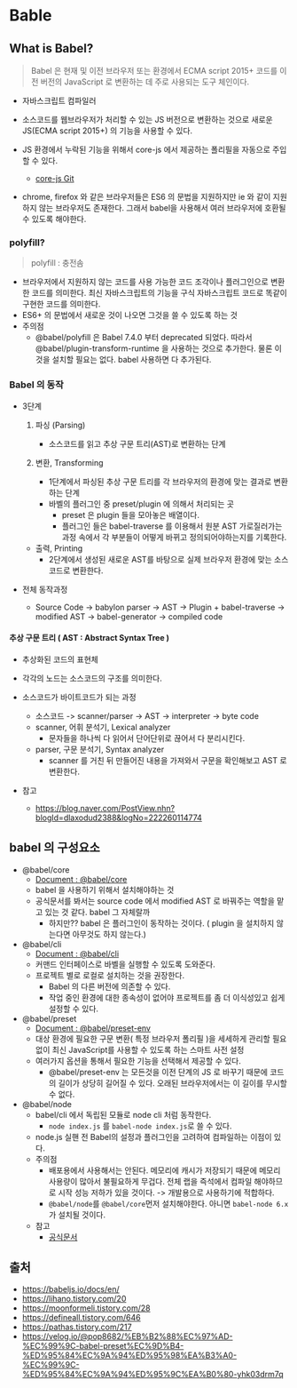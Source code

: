 # Bable



## What is Babel?

> Babel 은 현재 및 이전 브라우저 또는 환경에서 ECMA script 2015+ 코드를 이전 버전의 JavaScript 로 변환하는 데 주로 사용되는 도구 체인이다.

- 자바스크립트 컴파일러
- 소스코드를 웹브라우저가 처리할 수 있는 JS 버전으로 변환하는 것으로 새로운 JS(ECMA script 2015+) 의 기능을 사용할 수 있다.
- JS 환경에서 누락된 기능을 위해서 core-js 에서 제공하는 폴리필을 자동으로 주입할 수 있다.
  - [core-js Git](https://github.com/zloirock/core-js)

- chrome, firefox 와 같은 브라우저들은 ES6 의 문법을 지원하지만 ie 와 같이 지원하지 않는 브라우저도 존재한다.
  그래서 babel을 사용해서 여러 브라우저에 호환될 수 있도록 해야한다.



### polyfill?

> polyfill : 충전솜

- 브라우저에서 지원하지 않는 코드를 사용 가능한 코드 조각이나 플러그인으로 변환한 코드를 의미한다.
  최신 자바스크립트의 기능을 구식 자바스크립트 코드로 똑같이 구현한 코드를 의미한다.
- ES6+ 의 문법에서 새로운 것이 나오면 그것을 쓸 수 있도록 하는 것
- 주의점 
  - @babel/polyfill 은 Babel 7.4.0 부터 deprecated 되었다.
    따라서 @babel/plugin-transform-runtime 을 사용하는 것으로 추가한다.
    물론 이것을 설치할 필요는 없다. babel 사용하면 다 추가된다.



### Babel 의 동작

- 3단계

  1. 파싱 (Parsing)
     - 소스코드를 읽고 추상 구문 트리(AST)로 변환하는 단계

  2. 변환, Transforming
     - 1단계에서 파싱된 추상 구문 트리를 각 브라우저의 환경에 맞는 결과로 변환하는 단계
     - 바벨의 플러그인 중 preset/plugin 에 의해서 처리되는 곳
       - preset 은 plugin 들을 모아놓은 배열이다.
       - 플러그인 들은 babel-traverse 를 이용해서 원분 AST 가로질러가는 과정 속에서 각 부분들이 어떻게 바뀌고 정의되어야하는지를 기록한다.

  - 출력, Printing
    - 2단계에서 생성된 새로운 AST를 바탕으로 실제 브라우저 환경에 맞는 소스코드로 변환한다.

- 전체 동작과정

  - Source Code -> babylon parser -> AST -> Plugin + babel-traverse -> modified AST -> babel-generator -> compiled code



#### 추상 구문 트리 ( AST : Abstract Syntax Tree )

- 추상화된 코드의 표현체
- 각각의 노드는 소스코드의 구조를 의미한다.



- 소스코드가 바이트코드가 되는 과정
  - 소스코드 -> scanner/parser -> AST -> interpreter -> byte code
  - scanner, 어휘 분석기, Lexical analyzer
    - 문자들을 하나씩 다 읽어서 단어단위로 끊어서 다 분리시킨다.
  - parser, 구문 분석기, Syntax analyzer
    - scanner 를 거친 뒤 만들어진 내용을 가져와서 구문을 확인해보고 AST 로 변환한다.

- 참고
  - https://blog.naver.com/PostView.nhn?blogId=dlaxodud2388&logNo=222260114774



## babel 의 구성요소

- @babel/core
  - [Document : @babel/core](https://babeljs.io/docs/en/babel-core)
  - babel 을 사용하기 위해서 설치해야하는 것
  - 공식문서를 봐서는 source code 에서 modified AST 로 바꿔주는 역할을 맡고 있는 것 같다.
    babel 그 자체랄까
    - 하지만?? babel 은 플러그인이 동작하는 것이다. ( plugin 을 설치하지 않는다면 아무것도 하지 않는다.)
- @babel/cli
  - [Document : @babel/cli](https://babeljs.io/docs/en/babel-cli)
  - 커맨드 인터페이스로 바벨을 실행할 수 있도록 도와준다.
  - 프로젝트 별로 로컬로 설치하는 것을 권장한다.
    - Babel 의 다른 버전에 의존할 수 있다.
    - 작업 중인 환경에 대한 종속성이 없어야 프로젝트를 좀 더 이식성있고 쉽게 설정할 수 있다.
- @babel/preset
  - [Document : @babel/preset-env](https://babeljs.io/docs/en/babel-preset-env)
  - 대상 환경에 필요한 구문 변환( 특정 브라우저 폴리필 )을 세세하게 관리할 필요 없이 최신 JavaScript를 사용할 수 있도록 하는 스마트 사전 설정
  - 여러가지 옵션을 통해서 필요한 기능을 선택해서 제공할 수 있다.
    - @babel/preset-env 는 모든것을 이전 단계의 JS 로 바꾸기 때문에 코드의 길이가 상당히 길어질 수 있다.
      오래된 브라우저에서는 이 길이를 무시할 수 없다.
- @babel/node
  - babel/cli 에서 독립된 모듈로 node cli 처럼 동작한다.
    - `node index.js` 를 `babel-node index.js`로 쓸 수 있다.
  - node.js 실핸 전 Babel의 설정과 플러그인을 고려하여 컴파일하는 이점이 있다.
  - 주의점
    - 배포용에서 사용해서는 안된다.
      메모리에 캐시가 저장되기 때문에 메모리 사용량이 많아서 불필요하게 무겁다.
      전체 랩을 즉석에서 컴파일 해야하므로 시작 성능 저하가 있을 것이다.
      -> 개발용으로 사용하기에 적합하다.
    - `@babel/node`를  `@babel/core`먼저 설치해야한다.
      아니면 `babel-node 6.x` 가 설치될 것이다.
  - 참고
    - [공식문서](https://babeljs.io/docs/en/babel-node)







## 출처

- https://babeljs.io/docs/en/
- https://lihano.tistory.com/20
- https://moonformeli.tistory.com/28
- https://defineall.tistory.com/646
- https://pathas.tistory.com/217
- https://velog.io/@pop8682/%EB%B2%88%EC%97%AD-%EC%99%9C-babel-preset%EC%9D%B4-%ED%95%84%EC%9A%94%ED%95%98%EA%B3%A0-%EC%99%9C-%ED%95%84%EC%9A%94%ED%95%9C%EA%B0%80-yhk03drm7q